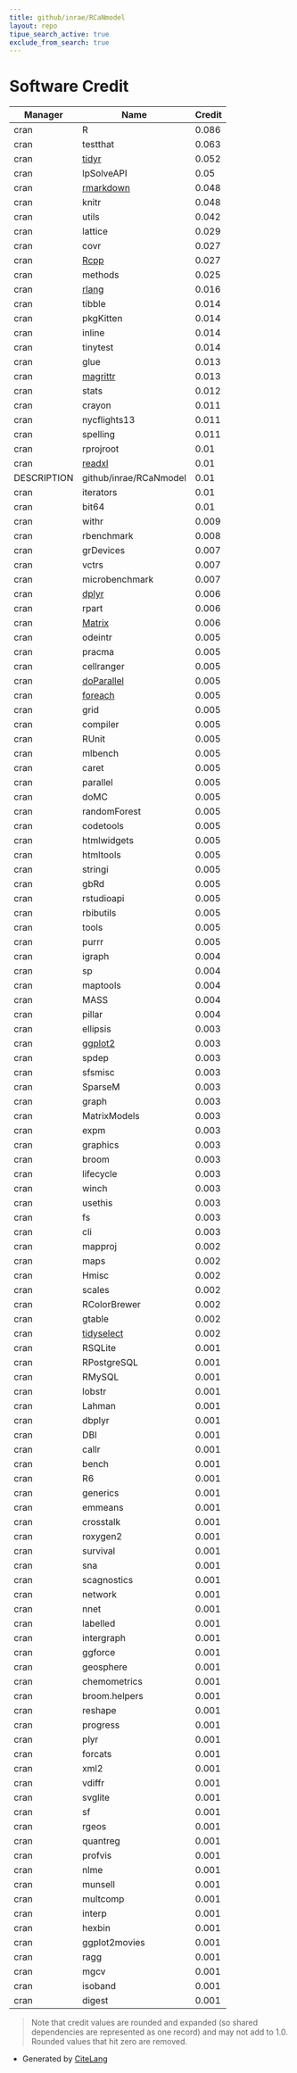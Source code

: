 ```yaml
---
title: github/inrae/RCaNmodel
layout: repo
tipue_search_active: true
exclude_from_search: true
---
```

# Software Credit

|Manager|Name|Credit|
|-------|----|------|
|cran|R|0.086|
|cran|testthat|0.063|
|cran|[tidyr](https://tidyr.tidyverse.org)|0.052|
|cran|lpSolveAPI|0.05|
|cran|[rmarkdown](https://github.com/rstudio/rmarkdown)|0.048|
|cran|knitr|0.048|
|cran|utils|0.042|
|cran|lattice|0.029|
|cran|covr|0.027|
|cran|[Rcpp](http://www.rcpp.org)|0.027|
|cran|methods|0.025|
|cran|[rlang](https://rlang.r-lib.org)|0.016|
|cran|tibble|0.014|
|cran|pkgKitten|0.014|
|cran|inline|0.014|
|cran|tinytest|0.014|
|cran|glue|0.013|
|cran|[magrittr](https://magrittr.tidyverse.org)|0.013|
|cran|stats|0.012|
|cran|crayon|0.011|
|cran|nycflights13|0.011|
|cran|spelling|0.011|
|cran|rprojroot|0.01|
|cran|[readxl](https://readxl.tidyverse.org)|0.01|
|DESCRIPTION|github/inrae/RCaNmodel|0.01|
|cran|iterators|0.01|
|cran|bit64|0.01|
|cran|withr|0.009|
|cran|rbenchmark|0.008|
|cran|grDevices|0.007|
|cran|vctrs|0.007|
|cran|microbenchmark|0.007|
|cran|[dplyr](https://dplyr.tidyverse.org)|0.006|
|cran|rpart|0.006|
|cran|[Matrix](http://Matrix.R-forge.R-project.org/)|0.006|
|cran|odeintr|0.005|
|cran|pracma|0.005|
|cran|cellranger|0.005|
|cran|[doParallel](https://github.com/RevolutionAnalytics/doparallel)|0.005|
|cran|[foreach](https://github.com/RevolutionAnalytics/foreach)|0.005|
|cran|grid|0.005|
|cran|compiler|0.005|
|cran|RUnit|0.005|
|cran|mlbench|0.005|
|cran|caret|0.005|
|cran|parallel|0.005|
|cran|doMC|0.005|
|cran|randomForest|0.005|
|cran|codetools|0.005|
|cran|htmlwidgets|0.005|
|cran|htmltools|0.005|
|cran|stringi|0.005|
|cran|gbRd|0.005|
|cran|rstudioapi|0.005|
|cran|rbibutils|0.005|
|cran|tools|0.005|
|cran|purrr|0.005|
|cran|igraph|0.004|
|cran|sp|0.004|
|cran|maptools|0.004|
|cran|MASS|0.004|
|cran|pillar|0.004|
|cran|ellipsis|0.003|
|cran|[ggplot2](https://ggplot2.tidyverse.org)|0.003|
|cran|spdep|0.003|
|cran|sfsmisc|0.003|
|cran|SparseM|0.003|
|cran|graph|0.003|
|cran|MatrixModels|0.003|
|cran|expm|0.003|
|cran|graphics|0.003|
|cran|broom|0.003|
|cran|lifecycle|0.003|
|cran|winch|0.003|
|cran|usethis|0.003|
|cran|fs|0.003|
|cran|cli|0.003|
|cran|mapproj|0.002|
|cran|maps|0.002|
|cran|Hmisc|0.002|
|cran|scales|0.002|
|cran|RColorBrewer|0.002|
|cran|gtable|0.002|
|cran|[tidyselect](https://tidyselect.r-lib.org)|0.002|
|cran|RSQLite|0.001|
|cran|RPostgreSQL|0.001|
|cran|RMySQL|0.001|
|cran|lobstr|0.001|
|cran|Lahman|0.001|
|cran|dbplyr|0.001|
|cran|DBI|0.001|
|cran|callr|0.001|
|cran|bench|0.001|
|cran|R6|0.001|
|cran|generics|0.001|
|cran|emmeans|0.001|
|cran|crosstalk|0.001|
|cran|roxygen2|0.001|
|cran|survival|0.001|
|cran|sna|0.001|
|cran|scagnostics|0.001|
|cran|network|0.001|
|cran|nnet|0.001|
|cran|labelled|0.001|
|cran|intergraph|0.001|
|cran|ggforce|0.001|
|cran|geosphere|0.001|
|cran|chemometrics|0.001|
|cran|broom.helpers|0.001|
|cran|reshape|0.001|
|cran|progress|0.001|
|cran|plyr|0.001|
|cran|forcats|0.001|
|cran|xml2|0.001|
|cran|vdiffr|0.001|
|cran|svglite|0.001|
|cran|sf|0.001|
|cran|rgeos|0.001|
|cran|quantreg|0.001|
|cran|profvis|0.001|
|cran|nlme|0.001|
|cran|munsell|0.001|
|cran|multcomp|0.001|
|cran|interp|0.001|
|cran|hexbin|0.001|
|cran|ggplot2movies|0.001|
|cran|ragg|0.001|
|cran|mgcv|0.001|
|cran|isoband|0.001|
|cran|digest|0.001|


> Note that credit values are rounded and expanded (so shared dependencies are represented as one record) and may not add to 1.0. Rounded values that hit zero are removed.


- Generated by [CiteLang](https://github.com/vsoch/citelang)
